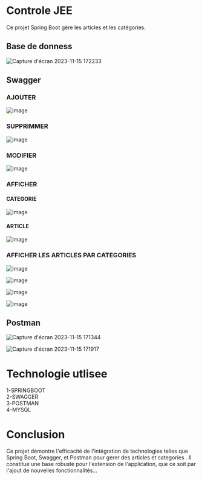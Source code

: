 # Controle JEE

Ce projet Spring Boot gère les articles et les catégories.

## Base de donness

![Capture d'écran 2023-11-15 172233](https://github.com/ManalEssaoulajy/controlejee/assets/147450276/ad5e2d2d-ae7c-468b-83f4-61e7d4a1c952)

## Swagger

### AJOUTER
![image](https://github.com/ManalEssaoulajy/controlejee/assets/147450276/b904d6f7-e1a3-4744-bdba-e1a02c958696)

### SUPPRIMMER 

![image](https://github.com/ManalEssaoulajy/controlejee/assets/147450276/520a9e44-816e-48e5-a8da-c8dc5af436bc)
### MODIFIER 

![image](https://github.com/ManalEssaoulajy/controlejee/assets/147450276/d57b552a-5701-46f0-a4c6-1fd536cd3aa0)

### AFFICHER

#### CATEGORIE

![image](https://github.com/ManalEssaoulajy/controlejee/assets/147450276/2ca202e2-2332-4847-b311-a4a7bdd4262d)

#### ARTICLE

![image](https://github.com/ManalEssaoulajy/controlejee/assets/147450276/fa17aef6-c839-4fd2-abe3-aef5d10ac725)

### AFFICHER LES ARTICLES PAR CATEGORIES


![image](https://github.com/ManalEssaoulajy/controlejee/assets/147450276/f1d53ac7-7d30-439c-9fb5-e944466160f6)

![image](https://github.com/ManalEssaoulajy/controlejee/assets/147450276/ce9bc4c9-1715-4a97-9604-e4f287e67db9)



![image](https://github.com/ManalEssaoulajy/controlejee/assets/147450276/cc0ea3a7-eafa-4652-8f40-58fbbff26924)

![image](https://github.com/ManalEssaoulajy/controlejee/assets/147450276/f89b361d-435d-4f02-8398-291ced48b381)

## Postman
![Capture d'écran 2023-11-15 171344](https://github.com/ManalEssaoulajy/controlejee/assets/147450276/9dbf0893-04fd-457c-bc5c-4019baa953a8)





![Capture d'écran 2023-11-15 171917](https://github.com/ManalEssaoulajy/controlejee/assets/147450276/b2a7f28d-acea-4890-a871-df2745dc8262)

# Technologie utlisee
1-SPRINGBOOT  
2-SWAGGER  
3-POSTMAN  
4-MYSQL

# Conclusion
Ce projet démontre l'efficacité de l'intégration de technologies telles que Spring Boot, Swagger, et Postman pour gerer des articles et categories . Il constitue une base robuste pour l'extension de l'application, que ce soit par l'ajout de nouvelles fonctionnalités...

